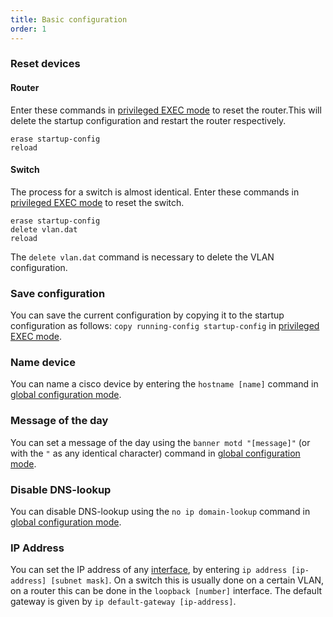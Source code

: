 ```yaml
---
title: Basic configuration
order: 1
---
```


<section>

### Reset devices

<section>

#### Router

Enter these commands in [privileged EXEC mode](#command-modes) to reset the router.This will delete the startup configuration and restart the router respectively.

```
erase startup-config
reload
```

</section>
<section>

#### Switch
The process for a switch is almost identical. Enter these commands in [privileged EXEC mode](#command-modes) to reset the switch.

```
erase startup-config
delete vlan.dat
reload
```

The `delete vlan.dat` command is necessary to delete the VLAN configuration.

</section>

</section>
<section>

### Save configuration

You can save the current configuration by copying it to the startup configuration as follows: `copy running-config startup-config` in [privileged EXEC mode](#privileged-exec-mode).

</section>
<section>

### Name device

You can name a cisco device by entering the `hostname [name]` command in [global configuration mode](#global-configuration-mode).

</section>
<section>

### Message of the day

You can set a message of the day using the `banner motd "[message]"` (or with the `"` as any identical character) command in [global configuration mode](#global-configuration-mode).

</section>
<section>

### Disable DNS-lookup

You can disable DNS-lookup using the `no ip domain-lookup` command in [global configuration mode](#global-configuration-mode).

</section>
<section>

### IP Address

You can set the IP address of any [interface](#interfaceline-configuration-mode), by entering `ip address [ip-address] [subnet mask]`. On a switch this is usually done on a certain VLAN, on a router this can be done in the `loopback [number]` interface. The default gateway is given by `ip default-gateway [ip-address]`.

</section>
